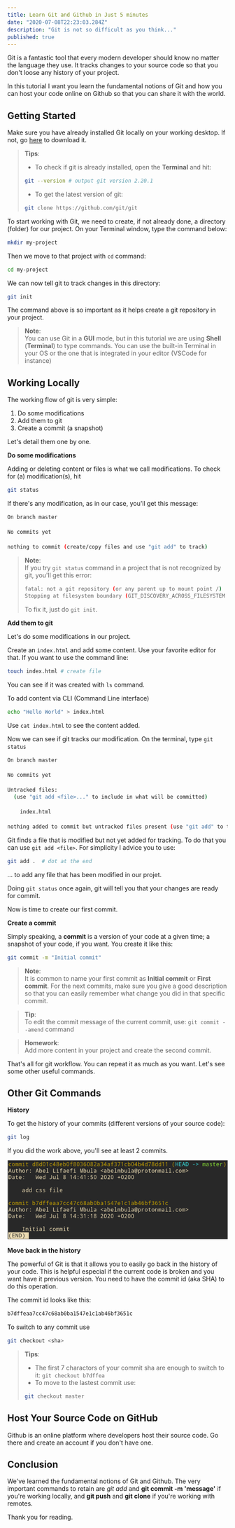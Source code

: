 ```yaml
---
title: Learn Git and Github in Just 5 minutes
date: "2020-07-08T22:23:03.284Z"
description: "Git is not so difficult as you think..."
published: true
---
```


Git is a fantastic tool that every modern developer should know no matter the language they use. It tracks changes to your source code so that you don't loose any history of your project.

In this tutorial I want you learn the fundamental notions of Git and how you can host your code online on Github so that you can share it with the world.

## Getting Started

Make sure you have already installed Git locally on your working desktop. If not, go [here](https://git-scm.com/downloads) to download it.

> **Tips**:<br>
>
> - To check if git is already installed, open the **Terminal** and hit:
>
> ```bash
> git --version # output git version 2.20.1
> ```
>
> - To get the latest version of git:
>
> ```bash
> git clone https://github.com/git/git
> ```

To start working with Git, we need to create, if not already done, a directory (folder) for our project. On your Terminal window, type the command below:

```bash
mkdir my-project
```

Then we move to that project with `cd` command:

```bash
cd my-project
```

We can now tell git to track changes in this directory:

```bash
git init
```

The command above is so important as it helps create a git repository in your project.

> **Note**:<br>
> You can use Git in a **GUI** mode, but in this tutorial we are using **Shell** (**Terminal**) to type commands.
> You can use the built-in Terminal in your OS or the one that is integrated in your editor (VSCode for instance)

## Working Locally

The working flow of git is very simple:

1. Do some modifications
2. Add them to git
3. Create a commit (a snapshot)

Let's detail them one by one.

**Do some modifications**

Adding or deleting content or files is what we call modifications. To check for (a) modification(s), hit

```bash
git status
```

If there's any modification, as in our case, you'll get this message:

```bash
On branch master

No commits yet

nothing to commit (create/copy files and use "git add" to track)
```

> **Note**:<br>
> If you try `git status` command in a project that is not recognized by git, you'll get this error:
>
> ```bash
> fatal: not a git repository (or any parent up to mount point /)
> Stopping at filesystem boundary (GIT_DISCOVERY_ACROSS_FILESYSTEM not set).
> ```
>
> To fix it, just do `git init`.

**Add them to git**

Let's do some modifications in our project.

Create an `index.html` and add some content. Use your favorite editor for that. If you want to use the command line:

```bash
touch index.html # create file
```

You can see if it was created with `ls` command.

To add content via CLI (Command Line interface)

```bash
echo "Hello World" > index.html
```

Use `cat index.html` to see the content added.

Now we can see if git tracks our modification. On the terminal, type `git status`

```bash
On branch master

No commits yet

Untracked files:
  (use "git add <file>..." to include in what will be committed)

	index.html

nothing added to commit but untracked files present (use "git add" to track)
```

Git finds a file that is modified but not yet added for tracking. To do that you can use `git add <file>`. For simplicity I advice you to use:

```bash
git add .  # dot at the end
```

... to add any file that has been modified in our projet.

Doing `git status` once again, git will tell you that your changes are ready for commit.

Now is time to create our first commit.

**Create a commit**

Simply speaking, a **commit** is a version of your code at a given time; a snapshot of your code, if you want. You create it like this:

```bash
git commit -m "Initial commit"
```

> **Note**:<br>
> It is common to name your first commit as **Initial commit** or **First commit**. For the next commits, make sure you give a good description so that you can
> easily remember what change you did in that specific commit.

> **Tip**:<br>
> To edit the commit message of the current commit, use:
> `git commit --amend` command

> **Homework**:<br>
> Add more content in your project and create the second commit.

That's all for git workflow. You can repeat it as much as you want. Let's see some other useful commands.

## Other Git Commands

**History**

To get the history of your commits (different versions of your source code):

```bash
git log
```

If you did the work above, you'll see at least 2 commits.

![Git log](git-log.png "Git log")

**Move back in the history**

The powerful of Git is that it allows you to easily go back in the history of your code. This is helpful especial if the current code is broken and you want have it previous version. You need to have the commit id (aka SHA) to do this operation.

The commit id looks like this:

```bash
b7dffeaa7cc47c68ab0ba1547e1c1ab46bf3651c
```

To switch to any commit use

```bash
git checkout <sha>
```

> **Tips**:<br>
>
> - The first 7 charactors of your commit sha are enough to switch to it: `git checkout b7dffea`
> - To move to the lastest commit use:
>
> ```bash
> git checkout master
> ```

## Host Your Source Code on GitHub

Github is an online platform where developers host their source code. Go there and create an account if you don't have one.

## Conclusion

We've learned the fundamental notions of Git and Github. The very important commands to retain are _git add <file>_ and **git commit -m 'message'** if you're working locally, and **git push** and **git clone** if you're working with remotes.

Thank you for reading.
